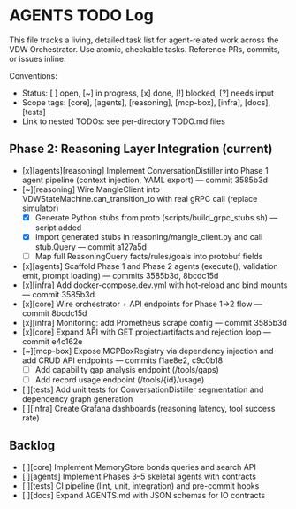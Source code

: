 # AGENTS TODO Log

This file tracks a living, detailed task list for agent-related work across the VDW Orchestrator. Use atomic, checkable tasks. Reference PRs, commits, or issues inline.

Conventions:
- Status: [ ] open, [~] in progress, [x] done, [!] blocked, [?] needs input
- Scope tags: [core], [agents], [reasoning], [mcp-box], [infra], [docs], [tests]
- Link to nested TODOs: see per-directory TODO.md files

## Phase 2: Reasoning Layer Integration (current)

- [x][agents][reasoning] Implement ConversationDistiller into Phase 1 agent pipeline (context injection, YAML export) — commit 3585b3d
- [~][reasoning] Wire MangleClient into VDWStateMachine.can_transition_to with real gRPC call (replace simulator)
  - [x] Generate Python stubs from proto (scripts/build_grpc_stubs.sh) — script added
  - [x] Import generated stubs in reasoning/mangle_client.py and call stub.Query — commit a127a5d
  - [ ] Map full ReasoningQuery facts/rules/goals into protobuf fields
- [x][agents] Scaffold Phase 1 and Phase 2 agents (execute(), validation emit, prompt loading) — commits 3585b3d, 8bcdc15d
- [x][infra] Add docker-compose.dev.yml with hot-reload and bind mounts — commit 3585b3d
- [x][core] Wire orchestrator + API endpoints for Phase 1→2 flow — commit 8bcdc15d
- [x][infra] Monitoring: add Prometheus scrape config — commit 3585b3d
- [x][core] Expand API with GET project/artifacts and rejection loop — commit e4c162e
- [~][mcp-box] Expose MCPBoxRegistry via dependency injection and add CRUD API endpoints — commits f1ae8e2, c9c0b18
  - [ ] Add capability gap analysis endpoint (/tools/gaps)
  - [ ] Add record usage endpoint (/tools/{id}/usage)
- [ ][tests] Add unit tests for ConversationDistiller segmentation and dependency graph generation
- [ ][infra] Create Grafana dashboards (reasoning latency, tool success rate)

## Backlog

- [ ][core] Implement MemoryStore bonds queries and search API
- [ ][agents] Implement Phases 3–5 skeletal agents with contracts
- [ ][tests] CI pipeline (lint, unit, integration) and pre-commit hooks
- [ ][docs] Expand AGENTS.md with JSON schemas for IO contracts
